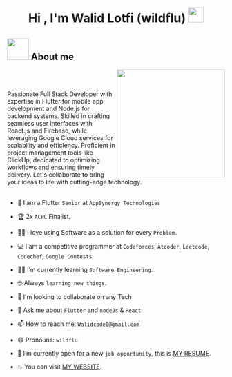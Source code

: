 




<h1 align="center">Hi , I'm Walid Lotfi (wildflu) <img src="https://media.giphy.com/media/hvRJCLFzcasrR4ia7z/giphy.gif" width="35"></h1>

	
## <picture><img src = "https://github.com/7oSkaaa/7oSkaaa/blob/main/Images/about_me.gif?raw=true" width = 50px></picture> About me

<picture> <img align="right" src="https://github.com/7oSkaaa/7oSkaaa/blob/main/Images/Right_Side.gif?raw=true" width = 250px></picture>

<br><br>

Passionate Full Stack Developer with expertise in Flutter for mobile app development and Node.js for backend systems. Skilled in crafting seamless user interfaces with React.js and Firebase, while leveraging Google Cloud services for scalability and efficiency. Proficient in project management tools like ClickUp, dedicated to optimizing workflows and ensuring timely delivery. Let's collaborate to bring your ideas to life with cutting-edge technology.
<br><br>

- :school: I am a Flutter `Senior` at `AppSynergy Technologies`
- :trophy: 2x `ACPC` Finalist.
- :technologist: I love using Software as a solution for every `Problem`.
- :computer: I am a competitive programmer at `Codeforces`, `Atcoder`, `Leetcode`, `Codechef`, `Google Contests`.
- :student: I’m currently learning `Software Engineering`.
- :nerd_face: Always `learning new things`.
- 👯 I'm looking to collaborate on any Tech 
- 💬 Ask me about `Flutter` and `nodeJs` & `React`
- 📫 How to reach me: `Walidcode0@gmail.com`
- 😄 Pronouns: `wildflu`

- :thinking: I’m currently open for a new `job opportunity`, this is [MY RESUME](https://firebasestorage.googleapis.com/v0/b/wildflu.appspot.com/o/images%2Fstatic%2Fwalidlotfi-cv-v2.pdf?alt=media&token=7815e434-6816-486a-992e-d04f6edb1057).
- :boom: You can visit [MY WEBSITE](https://wildflu.web.app/).
<br>


